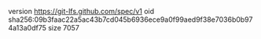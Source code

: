 version https://git-lfs.github.com/spec/v1
oid sha256:09b3faac22a5ac43b7cd045b6936ece9a0f99aed9f38e7036b0b974a13a0df75
size 7057
